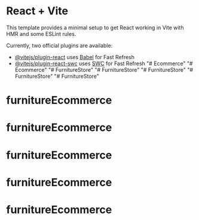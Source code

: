 # React + Vite

This template provides a minimal setup to get React working in Vite with HMR and some ESLint rules.

Currently, two official plugins are available:

- [@vitejs/plugin-react](https://github.com/vitejs/vite-plugin-react/blob/main/packages/plugin-react/README.md) uses [Babel](https://babeljs.io/) for Fast Refresh
- [@vitejs/plugin-react-swc](https://github.com/vitejs/vite-plugin-react-swc) uses [SWC](https://swc.rs/) for Fast Refresh
"# Ecommerce" 
"# Ecommerce" 
"# FurnitureStore" 
"# FurnitureStore" 
"# FurnitureStore" 
"# FurnitureStore" 
"# FurnitureStore" 
# furnitureEcommerce
# furnitureEcommerce
# furnitureEcommerce
# furnitureEcommerce
# furnitureEcommerce
